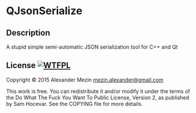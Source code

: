 QJsonSerialize
==============

Description
-----------
A stupid simple semi-automatic JSON serialization tool for C++ and Qt

License [![WTFPL](http://www.wtfpl.net/wp-content/uploads/2012/12/wtfpl-badge-4.png)](http://www.wtfpl.net/ "WTFPL")
-------

Copyright © 2015 Alexander Mezin <mezin.alexander@gmail.com>

This work is free. You can redistribute it and/or modify it under the
terms of the Do What The Fuck You Want To Public License, Version 2,
as published by Sam Hocevar. See the COPYING file for more details.